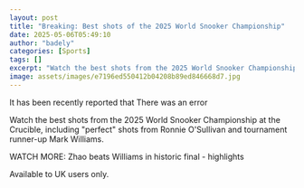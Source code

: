 ```yaml
---
layout: post
title: "Breaking: Best shots of the 2025 World Snooker Championship"
date: 2025-05-06T05:49:10
author: "badely"
categories: [Sports]
tags: []
excerpt: "Watch the best shots from the 2025 World Snooker Championship at the Crucible, including 'perfect' shots from Ronnie O'Sullivan and tournament runner-"
image: assets/images/e7196ed550412b04208b89ed846668d7.jpg
---
```


It has been recently reported that There was an error

Watch the best shots from the 2025 World Snooker Championship at the Crucible, including "perfect" shots from Ronnie O'Sullivan and tournament runner-up Mark Williams. 

WATCH MORE: Zhao beats Williams in historic final - highlights

Available to UK users only.

